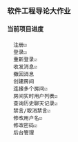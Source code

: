 ### 软件工程导论大作业
#### 当前项目进度
      注册☑️
      登录☑️
      重新登录☑️
      收发消息☑️
      撤回消息
      创建房间
      连接多个房间☑️
      房间实时用户列表☑️
      查询历史聊天记录☑️
      禁言/取消禁言☑️
      修改用户名☑️
      修改密码☑️
      后台管理
      
